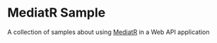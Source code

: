 # MediatR Sample
A collection of samples about using [MediatR](https://github.com/jbogard/MediatR) in a Web API application
